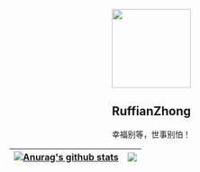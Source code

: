 
<p align="center">
  <img width="140" src="https://avatars.githubusercontent.com/u/7261019?s=400&u=7e5046d2505ed6f8e2c168bb6f6dfc5df108b63f&v=4" />  
  <p><h2 align="center">RuffianZhong</h2></p>
  <p align="center">幸福别等，世事别怕！</p>
</p>


| <a href="https://github.com/RuffianZhong/github-readme-stats"><img align="center" src="https://github-readme-stats.vercel.app/api?username=RuffianZhong&show_icons=true&include_all_commits=true&theme=buefy&hide_border=true" alt="Anurag's github stats" /></a> | <a href="https://github.com/RuffianZhong/github-readme-stats"><img align="center" src="https://github-readme-stats.vercel.app/api/top-langs/?username=RuffianZhong&layout=compact&theme=buefy&hide_border=true" /></a> |
| ------------- | ------------- |
